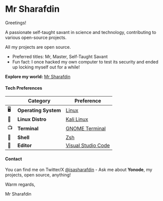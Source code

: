 # Mr Sharafdin

Greetings!

A passionate self-taught savant in science and technology, contributing to various open-source projects.

All my projects are open source.

- Preferred titles: Mr, Master, Self-Taught Savant
- Fun fact: I once hacked my own computer to test its security and ended up locking myself out for a while!

**Explore my world:** [Mr Sharafdin](https://mr.sharafdin.com)

#### Tech Preferences

| |        **Category**       | **Preference**
|-|-----------------------|-----------------------------------------------------------|
|🖥| **Operating System** | [Linux](https://www.linux.org/)                           |
|🐧| **Linux Distro**     | [Kali Linux](https://www.kali.org/)                       |
|📺| **Terminal**         | [GNOME Terminal](https://wiki.gnome.org/Apps/Terminal)   |
|🐚| **Shell**            | [Zsh](https://www.zsh.org/)                               |
|📝| **Editor**           | [Visual Studio Code](https://github.com/Microsoft/vscode) |

#### Contact

You can find me on Twitter/X [@isasharafdin](https://twitter.com/isasharafdin) - Ask me about **Yonode**, my projects, open source, anything!

Warm regards,

Mr Sharafdin
